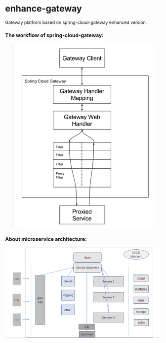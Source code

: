 # enhance-gateway
Gateway platform based on spring-cloud-gateway enhanced version.

### The workflow of spring-cloud-gateway:
>![workflow](src/main/resources/public/images/spring_cloud_gateway_diagram.png)

### About microservice architecture:

![architecture](src/main/resources/public/images/microservices_architecture.png)